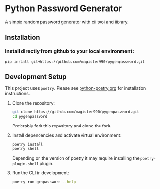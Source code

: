 # Python Password Generator

A simple random password generator with cli tool and library.

## Installation

### Install directly from github to your local environment:
   ```bash
   pip install git+https://github.com/magister990/pygenpassword.git
   ```

## Development Setup

This project uses `poetry`. Please see [python-poetry.org](https://python-poetry.org/docs/#installation)
for installation instructions.

1. Clone the repository:
   ```bash
   git clone https://github.com/magister990/pygenpassword.git
   cd pygenpassword
   ```
   Preferably fork this repository and clone the fork.

2. Install dependencies and activate virtual environment:
   ```bash
   poetry install
   poetry shell
   ```
   Depending on the version of poetry it may require installing the `poetry-plugin-shell` plugin.

3. Run the CLI in development:
   ```bash
   poetry run genpassword --help
   ```
